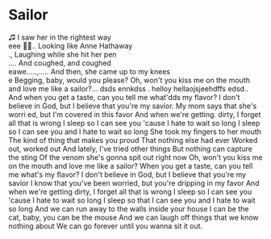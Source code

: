 # Sailor
♫ 
I saw her in the rightest way <br>  eee
🎵🎶..
Looking like Anne Hathaway <br>.,
Laughing while she hit her pen <br>....
And coughed, and coughed <br>eawe.....,.....
And then, she came up to my knees <br>e
Begging, baby, would you please?
Oh, won't you kiss me on the mouth and love me like a sailor?...
dsds ennkdss
.
helloy
hellaojsjeehdffs
edsd..
 And when you get a taste, can you tell me what'dds my flavor?
I don't believe in God, but I believe that you're my savior.
My mom says that she's worri ed, but I'm covered in this favor
And when we're getting. dirty, I forget all that is wrong
I sleep so I can see you 'cause I hate to wait so long
I sleep so I can see you and I hate to wait so long
She took my fingers to her mouth
The kind of thing that makes you proud
That nothing else had ever
Worked out, worked out
And lately, I've tried other things
But nothing can capture the sting
Of the venom she's gonna spit out right now
Oh, won't you kiss me on the mouth and love me like a sailor?
When you get a taste, can you tell me what's my flavor?
I don't believe in God, but I believe that you're my savior
I know that you've been worried, but you're dripping in my favor
And when we're getting dirty, I forget all that is wrong
I sleep so I can see you 'cause I hate to wait so long
I sleep so that I can see you and I hate to wait so long
And we can run away to the walls inside your house
I can be the cat, baby, you can be the mouse
And we can laugh off things that we know nothing about
We can go forever until you wanna sit it out.
<!--
geeznsns


